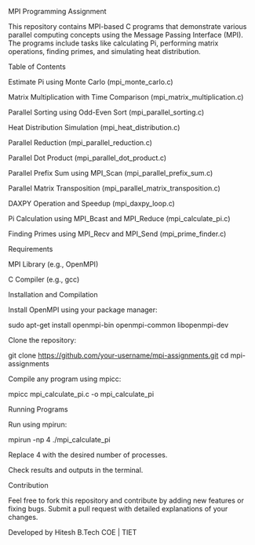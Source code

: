 MPI Programming Assignment

This repository contains MPI-based C programs that demonstrate various parallel computing concepts using the Message Passing Interface (MPI). The programs include tasks like calculating Pi, performing matrix operations, finding primes, and simulating heat distribution.

Table of Contents

Estimate Pi using Monte Carlo (mpi_monte_carlo.c)

Matrix Multiplication with Time Comparison (mpi_matrix_multiplication.c)

Parallel Sorting using Odd-Even Sort (mpi_parallel_sorting.c)

Heat Distribution Simulation (mpi_heat_distribution.c)

Parallel Reduction (mpi_parallel_reduction.c)

Parallel Dot Product (mpi_parallel_dot_product.c)

Parallel Prefix Sum using MPI_Scan (mpi_parallel_prefix_sum.c)

Parallel Matrix Transposition (mpi_parallel_matrix_transposition.c)

DAXPY Operation and Speedup (mpi_daxpy_loop.c)

Pi Calculation using MPI_Bcast and MPI_Reduce (mpi_calculate_pi.c)

Finding Primes using MPI_Recv and MPI_Send (mpi_prime_finder.c)

Requirements

MPI Library (e.g., OpenMPI)

C Compiler (e.g., gcc)

Installation and Compilation

Install OpenMPI using your package manager:

sudo apt-get install openmpi-bin openmpi-common libopenmpi-dev

Clone the repository:

git clone https://github.com/your-username/mpi-assignments.git
cd mpi-assignments

Compile any program using mpicc:

mpicc mpi_calculate_pi.c -o mpi_calculate_pi

Running Programs

Run using mpirun:

mpirun -np 4 ./mpi_calculate_pi

Replace 4 with the desired number of processes.

Check results and outputs in the terminal.

Contribution

Feel free to fork this repository and contribute by adding new features or fixing bugs. Submit a pull request with detailed explanations of your changes.

Developed by Hitesh
B.Tech COE | TIET
